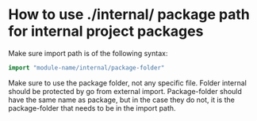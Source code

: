 # How to use ./internal/ package path for internal project packages

Make sure import path is of the following syntax:
```go
import "module-name/internal/package-folder"
```

Make sure to use the package folder, not any specific file.
Folder internal should be protected by go from external import.
Package-folder should have the same name as package, but in the case they do not, it is the package-folder that needs to be in the import path.
